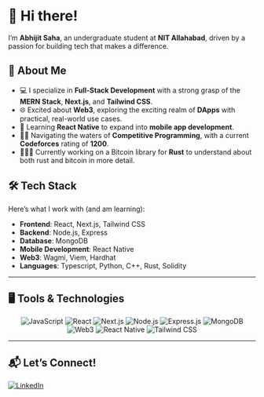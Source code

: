 # 👋 Hi there!  

I’m **Abhijit Saha**, an undergraduate student at **NIT Allahabad**, driven by a passion for building tech that makes a difference.  

## 🚀 About Me  
- 💻 I specialize in **Full-Stack Development** with a strong grasp of the **MERN Stack**, **Next.js**, and **Tailwind CSS**.  
- 🌐 Excited about **Web3**, exploring the exciting realm of **DApps** with practical, real-world use cases.  
- 📱 Learning **React Native** to expand into **mobile app development**.  
- 🏊‍♂️ Navigating the waters of **Competitive Programming**, with a current **Codeforces** rating of **1200**.
- 👩🏻‍💻 Currently working on a Bitcoin library for **Rust** to understand about both rust and bitcoin in more detail.

## 🛠️ Tech Stack  
Here’s what I work with (and am learning):  
- **Frontend**: React, Next.js, Tailwind CSS  
- **Backend**: Node.js, Express  
- **Database**: MongoDB  
- **Mobile Development**: React Native  
- **Web3**: Wagmi, Viem, Hardhat
- **Languages**: Typescript, Python, C++, Rust, Solidity
---

## 🖥️ Tools & Technologies  

<p align="center">
  <img src="https://img.shields.io/badge/JavaScript-F7DF1E?style=for-the-badge&logo=javascript&logoColor=black" alt="JavaScript" />
  <img src="https://img.shields.io/badge/React-61DAFB?style=for-the-badge&logo=react&logoColor=black" alt="React" />
  <img src="https://img.shields.io/badge/Next.js-000000?style=for-the-badge&logo=next.js&logoColor=white" alt="Next.js" />
  <img src="https://img.shields.io/badge/Node.js-339933?style=for-the-badge&logo=node.js&logoColor=white" alt="Node.js" />
  <img src="https://img.shields.io/badge/Express.js-000000?style=for-the-badge&logo=express&logoColor=white" alt="Express.js" />
  <img src="https://img.shields.io/badge/MongoDB-47A248?style=for-the-badge&logo=mongodb&logoColor=white" alt="MongoDB" />
  <img src="https://img.shields.io/badge/Web3-F16822?style=for-the-badge&logo=web3.js&logoColor=white" alt="Web3" />
  <img src="https://img.shields.io/badge/React_Native-61DAFB?style=for-the-badge&logo=react&logoColor=black" alt="React Native" />
  <img src="https://img.shields.io/badge/Tailwind_CSS-38B2AC?style=for-the-badge&logo=tailwind-css&logoColor=white" alt="Tailwind CSS" />
</p>

---

## 📬 Let’s Connect!  

<p>
  <a href="https://www.linkedin.com/in/abhijit-saha-a440b5291/" target="_blank">
    <img src="https://img.shields.io/badge/LinkedIn-0A66C2?style=for-the-badge&logo=linkedin&logoColor=white" alt="LinkedIn" />
  </a>
</p>
